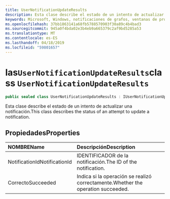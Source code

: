 ```yaml
---
title: UserNotificationUpdateResults
description: Esta clase describe el estado de un intento de actualizar una notificación.
keywords: Microsoft, Windows, notificaciones de grafos, ventanas de procedimientos
ms.openlocfilehash: 37bb1863141a68fb5788570903f30a89c4b4bad3
ms.sourcegitcommit: 945a0f4bda02e3b4eb9a665379c2af9bd5285a53
ms.translationtype: MT
ms.contentlocale: es-ES
ms.lasthandoff: 04/18/2019
ms.locfileid: "59801657"
---
```

# <a name="class-usernotificationupdateresults"></a><span data-ttu-id="37ca9-104">las`UserNotificationUpdateResults`</span><span class="sxs-lookup"><span data-stu-id="37ca9-104">class `UserNotificationUpdateResults`</span></span>
```C#
public sealed class UserNotificationUpdateResults : IUserNotificationUpdateResults
```

<span data-ttu-id="37ca9-105">Esta clase describe el estado de un intento de actualizar una notificación.</span><span class="sxs-lookup"><span data-stu-id="37ca9-105">This class describes the status of an attempt to update a notification.</span></span>

## <a name="properties"></a><span data-ttu-id="37ca9-106">Propiedades</span><span class="sxs-lookup"><span data-stu-id="37ca9-106">Properties</span></span>

|<span data-ttu-id="37ca9-107">NOMBRE</span><span class="sxs-lookup"><span data-stu-id="37ca9-107">Name</span></span> | <span data-ttu-id="37ca9-108">Descripción</span><span class="sxs-lookup"><span data-stu-id="37ca9-108">Description</span></span> |
|:-- |:-- |
|<span data-ttu-id="37ca9-109">NotificationId</span><span class="sxs-lookup"><span data-stu-id="37ca9-109">NotificationId</span></span> |<span data-ttu-id="37ca9-110">IDENTIFICADOR de la notificación.</span><span class="sxs-lookup"><span data-stu-id="37ca9-110">The ID of the notification.</span></span>|
|<span data-ttu-id="37ca9-111">Correcto</span><span class="sxs-lookup"><span data-stu-id="37ca9-111">Succeeded</span></span> |<span data-ttu-id="37ca9-112">Indica si la operación se realizó correctamente.</span><span class="sxs-lookup"><span data-stu-id="37ca9-112">Whether the operation succeeded.</span></span>| 

